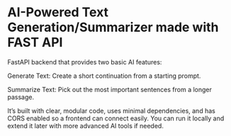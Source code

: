 # AI-Powered Text Generation/Summarizer made with FAST API

FastAPI backend that provides two basic AI features:

Generate Text: Create a short continuation from a starting prompt.

Summarize Text: Pick out the most important sentences from a longer passage.

It’s built with clear, modular code, uses minimal dependencies, and has CORS enabled so a frontend can connect easily. You can run it locally and extend it later with more advanced AI tools if needed.
